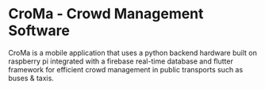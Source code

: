 # CroMa - Crowd Management Software
CroMa is a mobile application that uses a python backend hardware built on raspberry pi integrated with a firebase real-time database and flutter framework for efficient crowd management in public transports such as buses & taxis.
